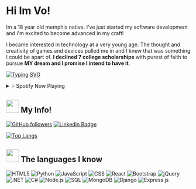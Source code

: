 # Hi Im Vo!
 
Im a 18 year old memphis native. I've just started my software development and i'm excited to become advanced in my craft!

I became interested in technology at a very young age. The thought and creativity of games and devices pulled me in and I knew that was something I could be apart of. **I declined 7 college scholarships** with purest of faith to pursue **MY dream and I promise I intend to have it**.

[![Typing SVG](https://readme-typing-svg.demolab.com?font=Fira+Code&duration=2000&pause=500&color=53F762&width=1000&lines=Hello+my+name+is+Steven+Freeman+I'm+a+Software+Engineer;Hello+my+name+is+Steven+Freeman+I'm+a+Gamer;Hello+my+name+is+Steven+Freeman+I'm+a+Popular+Loner;Hello+my+name+is+Steven+Freeman+I'm+a+Music+Fan;Hello+my+name+is+Steven+Freeman+I'm+a+Athelete;Hello+my+name+is+Steven+Freeman+I'm+a+Anime+Fan;Hello+my+name+is+Steven+Freeman+I'm+a+Student+at+CodeCrew;Hello+my+name+is+Steven+Freeman+I'm+a+Growing+Developer)](https://git.io/typing-svg)

<details>
<summary>🎶 Spotify Now Playing</summary>

[<img src="https://spotify-github-profile.vercel.app/api/view?uid=epicgammie12&cover_image=true&theme=natemoo-re&show_offline=false&background_color=121212&interchange=false&bar_color=53b14f&bar_color_cover=true" width="350" />](https://github.com/kittinan/spotify-github-profile)

</details>


## <img height="35" src="https://github.com/VofromDaM/VoFromDaM/blob/a01ffb04a59511f80ab8139b4a715d71116e919d/assets/plant.gif"/>    My Info!

[![GitHub followers](https://img.shields.io/github/followers/VoFromDaM?style=social)](https://www.github.com/VoFromDaM)
[![Linkedin Badge](https://img.shields.io/badge/-VoFromDaM-red?style=flat-square&logo=Linkedin&logoColor=white&link=https://www.linkedin.com/in/VoFromDaM/)](https://www.linkedin.com/in/VoFromDaM/)

[![Top Langs](https://github-readme-stats.vercel.app/api/top-langs/?username=VoFromDaM&layout=compact&theme=tokyonight)](https://github.com/anuraghazra/github-readme-stats)



## <img height="35" src="https://github.com/VoFromDaM/VoFromDaM/blob/2768b151b3123fbdde98c305a26537f165940f7a/assets/exclamationcolor.gif"/>    The languages I know

![HTML5](https://img.shields.io/badge/HTML5-E34F26?style=for-the-badge&logo=html5&logoColor=white)
![Python](https://img.shields.io/badge/Python-FFD43B?style=for-the-badge&logo=python&logoColor=blue)
![JavaScript](https://img.shields.io/badge/JavaScript-323330?style=for-the-badge&logo=javascript&logoColor=F7DF1E)
![CSS](https://img.shields.io/badge/CSS3-1572B6?style=for-the-badge&logo=css3&logoColor=white)
![React](https://img.shields.io/badge/-ReactJs-61DAFB?logo=react&logoColor=white&style=for-the-badge)
![Bootstrap](https://img.shields.io/badge/bootstrap-%23563D7C.svg?style=for-the-badge&logo=bootstrap&logoColor=white)
![jQuery](https://img.shields.io/badge/jquery-%230769AD.svg?style=for-the-badge&logo=jquery&logoColor=white)
![.NET](https://img.shields.io/badge/.NET-512BD4?style=for-the-badge&logo=.net&logoColor=white)
![C#](https://img.shields.io/badge/C%23-239120?style=for-the-badge&logo=c-sharp&logoColor=white)
![Node.js](https://img.shields.io/badge/Node.js-339933?style=for-the-badge&logo=node.js&logoColor=white)
![SQL](https://img.shields.io/badge/SQL-4479A1?style=for-the-badge&logo=postgresql&logoColor=white)
![MongoDB](https://img.shields.io/badge/MongoDB-47A248?style=for-the-badge&logo=mongodb&logoColor=white)
![Django](https://img.shields.io/badge/Django-092E20?style=for-the-badge&logo=django&logoColor=white)
![Express.js](https://img.shields.io/badge/express.js-%23404d59.svg?style=for-the-badge&logo=express&logoColor=%2361DAFB)